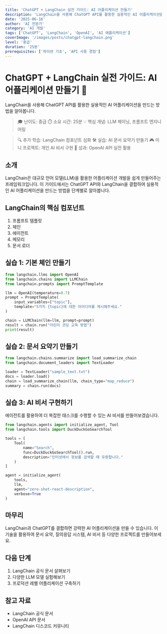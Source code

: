 ```yaml
---
title: 'ChatGPT + LangChain 실전 가이드: AI 어플리케이션 만들기'
description: 'LangChain을 사용해 ChatGPT API를 활용한 실용적인 AI 어플리케이션을 만드는 방법을 알아봅니다.'
date: '2025-06-16'
author: 'AI 전문가'
category: 'AI 개발'
tags: ['ChatGPT', 'LangChain', 'OpenAI', 'AI 애플리케이션']
coverImage: '/images/posts/chatgpt-langchain.png'
level: '중급'
duration: '25분'
prerequisites: ['파이썬 기초', 'API 사용 경험']
---
```


# ChatGPT + LangChain 실전 가이드: AI 어플리케이션 만들기 🤖

LangChain을 사용해 ChatGPT API를 활용한 실용적인 AI 어플리케이션을 만드는 방법을 알아봅니다.

> 🎓 난이도: 중급
> ⏱️ 소요 시간: 25분
> 💡 핵심 개념: LLM 체이닝, 프롬프트 엔지니어링

> 🔍 추가 학습: LangChain 컴포넌트 심화
> 🛠️ 실습: AI 문서 요약기 만들기
> 🎮 미니 프로젝트: 개인 AI 비서 구현
> 🌟 성과: OpenAI API 실전 활용

## 소개

LangChain은 대규모 언어 모델(LLM)을 활용한 어플리케이션 개발을 쉽게 만들어주는 프레임워크입니다. 이 가이드에서는 ChatGPT API와 LangChain을 결합하여 실용적인 AI 어플리케이션을 만드는 방법을 단계별로 알아봅니다.

## LangChain의 핵심 컴포넌트

1. 프롬프트 템플릿
2. 체인
3. 에이전트
4. 메모리
5. 문서 로더

## 실습 1: 기본 체인 만들기

```python
from langchain.llms import OpenAI
from langchain.chains import LLMChain
from langchain.prompts import PromptTemplate

llm = OpenAI(temperature=0.7)
prompt = PromptTemplate(
    input_variables=["topic"],
    template="5가지 {topic}에 대한 아이디어를 제시해주세요."
)

chain = LLMChain(llm=llm, prompt=prompt)
result = chain.run("어린이 코딩 교육 방법")
print(result)
```

## 실습 2: 문서 요약기 만들기

```python
from langchain.chains.summarize import load_summarize_chain
from langchain.document_loaders import TextLoader

loader = TextLoader("sample_text.txt")
docs = loader.load()
chain = load_summarize_chain(llm, chain_type="map_reduce")
summary = chain.run(docs)
```

## 실습 3: AI 비서 구현하기

에이전트를 활용하여 더 복잡한 태스크를 수행할 수 있는 AI 비서를 만들어보겠습니다.

```python
from langchain.agents import initialize_agent, Tool
from langchain.tools import DuckDuckGoSearchTool

tools = [
    Tool(
        name="Search",
        func=DuckDuckGoSearchTool().run,
        description="인터넷에서 정보를 검색할 때 유용합니다."
    )
]

agent = initialize_agent(
    tools, 
    llm, 
    agent="zero-shot-react-description",
    verbose=True
)
```

## 마무리

LangChain과 ChatGPT를 결합하면 강력한 AI 어플리케이션을 만들 수 있습니다. 이 기술을 활용하여 문서 요약, 질의응답 시스템, AI 비서 등 다양한 프로젝트를 만들어보세요.

## 다음 단계

1. LangChain 공식 문서 살펴보기
2. 다양한 LLM 모델 실험해보기
3. 프로덕션 레벨 어플리케이션 구축하기

## 참고 자료

- LangChain 공식 문서
- OpenAI API 문서
- LangChain 디스코드 커뮤니티
